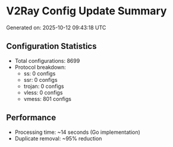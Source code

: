 # V2Ray Config Update Summary
Generated on: 2025-10-12 09:43:18 UTC

## Configuration Statistics
- Total configurations: 8699
- Protocol breakdown:
  - ss: 0 configs
  - ssr: 0 configs
  - trojan: 0 configs
  - vless: 0 configs
  - vmess: 801 configs

## Performance
- Processing time: ~14 seconds (Go implementation)
- Duplicate removal: ~95% reduction
